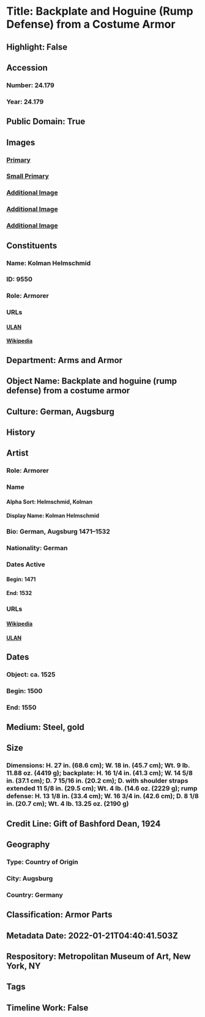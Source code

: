 # Title: Backplate and Hoguine (Rump Defense) from a Costume Armor
## Highlight: False
## Accession
### Number: 24.179
### Year: 24.179
## Public Domain: True
## Images
### [Primary](https://images.metmuseum.org/CRDImages/aa/original/DP298802.jpg)
### [Small Primary](https://images.metmuseum.org/CRDImages/aa/web-large/DP298802.jpg)
### [Additional Image](https://images.metmuseum.org/CRDImages/aa/original/DP298805.jpg)
### [Additional Image](https://images.metmuseum.org/CRDImages/aa/original/DP298833.jpg)
### [Additional Image](https://images.metmuseum.org/CRDImages/aa/original/DP298858.jpg)
## Constituents
### Name: Kolman Helmschmid
### ID: 9550
### Role: Armorer
### URLs
#### [ULAN](http://vocab.getty.edu/page/ulan/500012353)
#### [Wikipedia](https://www.wikidata.org/wiki/Q55910577)
## Department: Arms and Armor
## Object Name: Backplate and hoguine (rump defense) from a costume armor
## Culture: German, Augsburg
## History
## Artist
### Role: Armorer
### Name
#### Alpha Sort: Helmschmid, Kolman
#### Display Name: Kolman Helmschmid
### Bio: German, Augsburg 1471–1532
### Nationality: German
### Dates Active
#### Begin: 1471
#### End: 1532
### URLs
#### [Wikipedia](https://www.wikidata.org/wiki/Q55910577)
#### [ULAN](http://vocab.getty.edu/page/ulan/500012353)
## Dates
### Object: ca. 1525
### Begin: 1500
### End: 1550
## Medium: Steel, gold
## Size
### Dimensions: H. 27 in. (68.6 cm); W. 18 in. (45.7 cm); Wt. 9 lb. 11.88 oz. (4419 g); backplate: H. 16 1/4 in. (41.3 cm); W. 14 5/8 in. (37.1 cm); D. 7 15/16 in. (20.2 cm); D. with shoulder straps extended 11 5/8 in. (29.5 cm); Wt. 4 lb. (14.6 oz. (2229 g); rump defense: H. 13 1/8 in. (33.4 cm); W. 16 3/4 in. (42.6 cm); D. 8 1/8 in. (20.7 cm); Wt. 4 lb. 13.25 oz. (2190 g)
## Credit Line: Gift of Bashford Dean, 1924
## Geography
### Type: Country of Origin
### City: Augsburg
### Country: Germany
## Classification: Armor Parts
## Metadata Date: 2022-01-21T04:40:41.503Z
## Respository: Metropolitan Museum of Art, New York, NY
## Tags
## Timeline Work: False